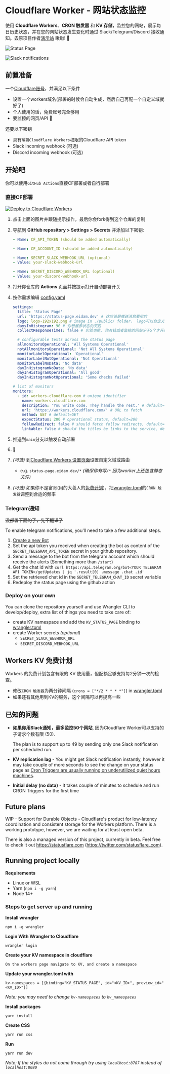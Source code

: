 # Cloudflare Worker - 网站状态监控

使用 **Cloudflare Workers**、**CRON 触发器** 和 **KV 存储**，监控您的网站，展示每日历史状态，并在您的网站状态发生变化时通过 Slack/Telegram/Discord 接收通知。去原项目作者[演示站](https://status-page.eidam.dev) 瞅瞅! 🚀

![Status Page](.gitbook/assets/status_page_screenshot.png)

![Slack notifications](.gitbook/assets/slack_screenshot.png)

## 前置准备

一个[Cloudflare账号](https://dash.cloudflare.com/sign-up/workers)，并满足以下条件

- 设置一个workers域名\(部署的时候会自动生成，然后自己再配一个自定义域就好了\)
- 个人使用的话，免费账号完全够用
- 要监控的网页/API 🙂

还要以下密钥

- 具有`编辑Cloudflare Workers`权限的Cloudflare API token
- Slack incoming webhook \(可选\)
- Discord incoming webhook \(可选\)

## 开始吧

你可以使用`GitHub Actions`直接CF部署或者自行部署

### 直接CF部署

[![Deploy to Cloudflare Workers](https://camo.githubusercontent.com/1f3d0b4d44a2c3f12c78bd02bae907169430e04d728006db9f97a4befa64c886/68747470733a2f2f6465706c6f792e776f726b6572732e636c6f7564666c6172652e636f6d2f627574746f6e3f706169643d74727565)](https://deploy.workers.cloudflare.com/?url=https://github.com/eidam/cf-workers-status-page)

1. 点击上面的图片并跟随提示操作，最后你会fork得到这个仓库的复制
2. 导航到 **GitHub repository &gt; Settings &gt; Secrets** 并添加以下密钥:

   ```yaml
   - Name: CF_API_TOKEN (should be added automatically)

   - Name: CF_ACCOUNT_ID (should be added automatically)

   - Name: SECRET_SLACK_WEBHOOK_URL (optional)
   - Value: your-slack-webhook-url

   - Name: SECRET_DISCORD_WEBHOOK_URL (optional)
   - Value: your-discord-webhook-url
   ```

3. 打开你仓库的 **Actions** 页面并按提示打开自动部署开关
4. 按你需求编辑 [config.yaml](./config.yaml)

   ```yaml
   settings:
     title: 'Status Page'
     url: 'https://status-page.eidam.dev' # 这应该是推送消息要用的
     logo: logo-192x192.png # image in ./public/ folder， logo可以自定义
     daysInHistogram: 90 # 你想展示状态的天数
     collectResponseTimes: false # 实验功能, 你有钱或者监控的网站少于5个才开启

     # configurable texts across the status page
     allmonitorsOperational: 'All Systems Operational'
     notAllmonitorsOperational: 'Not All Systems Operational'
     monitorLabelOperational: 'Operational'
     monitorLabelNotOperational: 'Not Operational'
     monitorLabelNoData: 'No data'
     dayInHistogramNoData: 'No data'
     dayInHistogramOperational: 'All good'
     dayInHistogramNotOperational: 'Some checks failed'

   # list of monitors
   monitors:
     - id: workers-cloudflare-com # unique identifier
       name: workers.cloudflare.com
       description: 'You write code. They handle the rest.' # default=empty
       url: 'https://workers.cloudflare.com/' # URL to fetch
       method: GET # default=GET
       expectStatus: 200 # operational status, default=200
       followRedirect: false # should fetch follow redirects, default=false
       linkable: false # should the titles be links to the service, default=true
   ```

5. 推送到`main`分支以触发自动部署
6. 🎉
7. _\(可选\)_ 到[Cloudflare Workers 设置页面](https://dash.cloudflare.com/?to=/workers)设置自定义域或路由
   - e.g. `status-page.eidam.dev/*` _\(确保你有写`/*` 因为worker上还包含静态文件\)_
8. _\(可选\)_ 如果你不是富哥\(用的大善人的[免费计划](#workers-kv-free-tier)\)，把[wrangler.toml](./wrangler.toml)的`CRON 触发器`调整到合适的频率

### Telegram通知
~~没部署下面的了，先不翻译了~~

To enable telegram notifications, you'll need to take a few additional steps.

1. [Create a new Bot](https://core.telegram.org/bots#creating-a-new-bot)
2. Set the api token you received when creating the bot as content of the `SECRET_TELEGRAM_API_TOKEN` secret in your github repository.
3. Send a message to the bot from the telegram account which should receive the alerts (Something more than `/start`)
4. Get the chat id with `curl https://api.telegram.org/bot<YOUR TELEGRAM API TOKEN>/getUpdates | jq '.result[0] .message .chat .id'`
5. Set the retrieved chat id in the `SECRET_TELEGRAM_CHAT_ID` secret variable
6. Redeploy the status page using the github action

### Deploy on your own

You can clone the repository yourself and use Wrangler CLI to develop/deploy, extra list of things you need to take care of:

- create KV namespace and add the `KV_STATUS_PAGE` binding to [wrangler.toml](./wrangler.toml)
- create Worker secrets _\(optional\)_
  - `SECRET_SLACK_WEBHOOK_URL`
  - `SECRET_DISCORD_WEBHOOK_URL`

## Workers KV 免费计划

Workers 的免费计划包含有限的 KV 使用量，但配额足够支持每2分钟一次的检查。

- 修改`CRON 触发器`为两分钟间隔 (`crons = ["*/2 * * * *"]`) in [wrangler.toml](./wrangler.toml)
- 如果还有其他用到KV的服务，这个间隔可以再提高一些

## 已知的问题

- **如果你用Slack通知，最多监控50个网站**, 因为Cloudflare Worker可以支持的子请求个数有限 \(50\).

  The plan is to support up to 49 by sending only one Slack notification per scheduled run.

- **KV replication lag** - You might get Slack notification instantly, however it may take couple of more seconds to see the change on your status page as [Cron Triggers are usually running on underutilized quiet hours machines](https://blog.cloudflare.com/introducing-cron-triggers-for-cloudflare-workers/#how-are-you-able-to-offer-this-feature-at-no-additional-cost).

- **Initial delay (no data)** - It takes couple of minutes to schedule and run CRON Triggers for the first time

## Future plans

WIP - Support for Durable Objects - Cloudflare's product for low-latency coordination and consistent storage for the Workers platform. There is a working prototype, however, we are waiting for at least open beta.

There is also a managed version of this project, currently in beta. Feel free to check it out https://statusflare.com (https://twitter.com/statusflare_com).

## Running project locally
**Requirements**
- Linux or WSL
- Yarn (`npm i -g yarn`)
- Node 14+

### Steps to get server up and running
**Install wrangler**
```
npm i -g wrangler
```

**Login With Wrangler to Cloudflare**
```
wrangler login
```

**Create your KV namespace in cloudflare**
```
On the workers page navigate to KV, and create a namespace
```

**Update your wrangler.toml with**
```
kv-namespaces = [{binding="KV_STATUS_PAGE", id="<KV_ID>", preview_id="<KV_ID>"}]
```
_Note: you may need to change `kv-namespaces` to `kv_namespaces`_

**Install packages**
```
yarn install
```

**Create CSS**
```
yarn run css
```

**Run**
```
yarn run dev
```
_Note: If the styles do not come through try using `localhost:8787` instead of `localhost:8080`_
